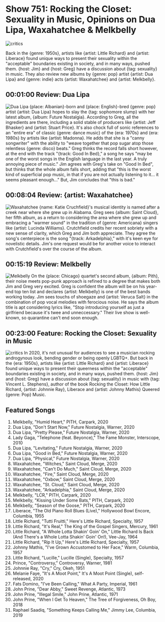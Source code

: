 

# Show 751: Rocking the Closet: Sexuality in Music, Opinions on Dua Lipa, Waxahatchee & Melkbelly

![critics](https://sound-images.s3.amazonaws.com/images/2020/liberace.jpg)

Back in the {genre: 1950s}, artists like {artist: Little Richard} and {artist: Liberace} found unique ways to present their sexuality within the "acceptable" boundaries existing in society, and in many ways, pushed them. {host: Jim} and {host: Greg} have a discussion about {tag: sexuality} in music. They also review new albums by {genre: pop} artist {artist: Dua Lipa} and {genre: indie} acts {artist: Waxahatchee} and {artist: Melkbelly}.


## 00:01:00 Review: Dua Lipa
 ![Dua Lipa](https://s3.amazonaws.com/sound-images/images/2020/future%20nostalgia.jpg)
{place: Albanian}-born and {place: English}-bred {genre: pop} artist {artist: Dua Lipa} hopes to slay the {tag: sophomore slump} with her latest album, {album: Future Nostalgia}. According to Greg, all the ingredients are there, including a solid stable of producers like {artist: Jeff Bhasker} and {artist: Stuart Price}. It's also chock full of sonic references to an "entire era" of classic {genre: dance music} of the {era: 1970s} and {era: 1980s} by artists like {artist: Madonna}. He adds that she is a "canny songwriter" with the ability to "weave together that pop sugar atop those relentless {genre: disco} beats." Greg thinks the record falls short however, at the end with the track "{track: Good In Bed}," a song he says "may be one of the worst songs in the English language in the last year. A truly annoying piece of music." Jim agrees with Greg's take on "Good In Bed", but thinks that the whole album falls short, adding that "this is the worst kind of superficial pop music, in that if you are not actually listening to it… it seems pleasant enough…" But, Jim concludes that "this is bad."

## 00:08:04 Review: {artist: Waxahatchee}
![Waxahatchee](https://sound-images.s3.amazonaws.com/images/2020/waxa.jpg)
{name: Katie Cruchfield}'s musical identity is named after a creek near where she grew up in Alabama. Greg sees {album: Saint Cloud}, her fifth album, as a return to considering the area where she grew up and embracing a "warmer sound" in the tradition of {genre: Americana} singers like {artist: Lucinda Williams}. Crutchfield credits her recent sobriety with a new sense of clarity, which Greg and Jim both appreciate. They agree the song's centerpiece is the song "{track: Arkadelphia}," with it's keen eye for novelistic details. Jim's one request would be for another voice to interact with Crutchfield's over the course of the album. 


## 00:15:19 Review: Melkbelly
![Melkbelly](https://sound-images.s3.amazonaws.com/images/2020/melkbelly.jpg)
On the {place: Chicago} quartet's second album, {album: Pith}, their noise meets pop-punk approach is refined to a degree that makes both Jim and Greg very excited. Greg is confident the album will be on his year-end top ten list and declares {artist: Melkbelly} is one of the best bands working today. Jim sees touchs of shoegaze and {artist: Veruca Salt} in the combination of pop vocal melodies with ferocious noise. He says the album title is apt considering lyrics like, "Stop introducing yourself as just a girlfriend because it's twee and unneccessary." Their live show is well-known, so quarantine can't end soon enough. 


## 00:23:00 Feature: Rocking the Closet: Sexuality in Music
![critics](https://sound-images.s3.amazonaws.com/images/2020/closet_2.jpg)
In 2020, it's not unusual for audiences to see a musician rocking androgynous look, bending gender or being openly LGBTQ+. But back in the {era: 1950s}, artists like {artist: Little Richard} and {artist: Liberace} found unique ways to present their queerness within the "acceptable" boundaries existing in society, and in many ways, pushed them. {host: Jim} and {host: Greg} have a discussion about {tag: sexuality} in music with {tag: Vincent L. Stephens}, author of the book Rocking the Closet: How Little Richard, {artist: Johnnie Ray}, Liberace and {artist: Johnny Mathis} Queered {genre: Pop} Music. 


## Featured Songs

1. Melkbelly, "Humid Heart," PITH, Carpark, 2020
1. Dua Lipa, "Don't Start Now," Future Nostalgia, Warner, 2020
1. Dua Lipa, "Pretty Please," Future Nostalgia, Warner, 2020
1. Lady Gaga, "Telephone (feat. Beyonce)," The Fame Monster, Interscope, 2010
1. Dua Lipa, "Levitating," Future Nostalgia, Warner, 2020
1. Dua Lipa, "Good in Bed," Future Nostalgia, Warner, 2020
1. Dua Lipa, "Physical," Future Nostalgia, Warner, 2020
1. Waxahatchee, "Witches," Saint Cloud, Merge, 2020
1. Waxahatchee, "Can't Do Much," Saint Cloud, Merge, 2020
1. Waxahatchee, "Fire," Saint Cloud, Merge, 2020
1. Waxahatchee, "Oxbow," Saint Cloud, Merge, 2020
1. Waxahatchee, "St. Cloud," Saint Cloud, Merge, 2020
1. Waxahatchee, "Arkadelphia," Saint Cloud, Merge, 2020
1. Melkbelly, "LCR," PITH, Carpark, 2020
1. Melkbelly, "Kissing Under Some Bats," PITH, Carpark, 2020
1. Melkbelly, "Season of the Goose," PITH, Carpark, 2020
1. Liberace, "The Old Piano Roll Blues (Live)," Hollywood Bowl Encore, Columbia, 1955
1. Little Richard, "Tutti Fruitti," Here's Little Richard, Specialty, 1957
1. Little Richard, "It's Real," The King of the Gospel Singers, Mercury, 1961
1. Little Richard, "A Whole Lotta Shakin' Goin' On," Little Richard Is Back (And There's a Whole Lotta Shakin' Goin' On!), Vee-Jay, 1964
1. Little Richard, "Rip It Up," Here's Little Richard, Specialty, 1957
1. Johnny Mathis, "I've Grown Accustomed to Her Face," Warm, Columbia, 1957
1. Little Richard, "Lucille," Lucille (Single), Specialty, 1957
1. Prince, "Controversy," Controversy, Warner, 1981
1. Johnnie Ray, "Cry," Cry, Okeh, 1951
1. Melanie Faye, "It's A Moot Point," It's A Moot Point (Single), self-released, 2020
1. Fats Domino, "I've Been Calling," What A Party, Imperial, 1961
1. John Prine, "Dear Abby," Sweet Revenge, Atlantic, 1973
1. John Prine, "Illegal Smile," John Prine, Atlantic, 1971
1. John Prine, "When I Get To Heaven," The Tree of Forgiveness, Oh Boy, 2018
1. Raphael Saadiq, "Something Keeps Calling Me," Jimmy Lee, Columbia, 2019